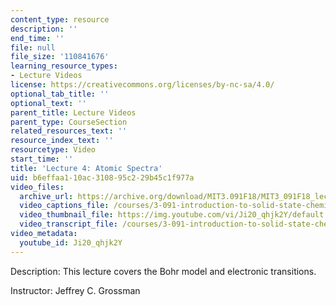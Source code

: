 ```yaml
---
content_type: resource
description: ''
end_time: ''
file: null
file_size: '110841676'
learning_resource_types:
- Lecture Videos
license: https://creativecommons.org/licenses/by-nc-sa/4.0/
optional_tab_title: ''
optional_text: ''
parent_title: Lecture Videos
parent_type: CourseSection
related_resources_text: ''
resource_index_text: ''
resourcetype: Video
start_time: ''
title: 'Lecture 4: Atomic Spectra'
uid: b6effaa1-10ac-3108-95c2-29b45c1f977a
video_files:
  archive_url: https://archive.org/download/MIT3.091F18/MIT3_091F18_lec04_300k.mp4
  video_captions_file: /courses/3-091-introduction-to-solid-state-chemistry-fall-2018/Ji20_qhjk2Y_captions.webvtt
  video_thumbnail_file: https://img.youtube.com/vi/Ji20_qhjk2Y/default.jpg
  video_transcript_file: /courses/3-091-introduction-to-solid-state-chemistry-fall-2018/Ji20_qhjk2Y_transcript.pdf
video_metadata:
  youtube_id: Ji20_qhjk2Y
---
```


Description: This lecture covers the Bohr model and electronic transitions.

Instructor: Jeffrey C. Grossman

